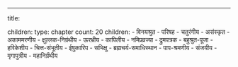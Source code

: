 ---
title:

children:
  type: chapter
  count: 20
  children:
    - विनयश्रुत
    - परिषह
    - चतुरंगीय
    - असंस्कृत
    - अकाममरणीय
    - क्षुल्लक-निग्रंथीय
    - ऊरभ्रीय
    - कापिलीय
    - नमिप्रव्रज्या
    - द्रुमपत्रक
    - बहुश्रुत-पूजा
    - हरिकेशीय
    - चित्त-संभूतीय
    - ईषुकारिप
    - सभिक्षु
    - ब्रह्मचर्य-समाधिस्थान
    - पाप-श्रमणीय
    - संजयीय
    - मृगापुत्रीय
    - महानिर्ग्रंथीय
